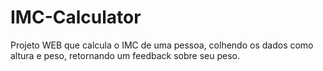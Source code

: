 # IMC-Calculator
Projeto WEB que calcula o IMC de uma pessoa, colhendo os dados como altura e peso, retornando um feedback sobre seu peso.
